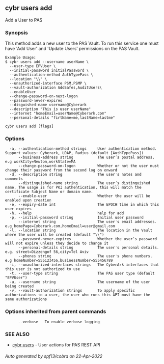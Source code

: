 ## cybr users add

Add a User to PAS

### Synopsis

This method adds a new user to the PAS Vault. To run this service one must have 'Add User' and 'Update Users' permissions on the PAS Vault.

	Example Usage:
	$ cybr users add --username userName \
	  --user-type EPVUser \
	  --initial-password initialPassword \
	  --authentication-method AuthTypePass \
	  --location "\\" \
	  --unauthorized-interface PSM,PSMP \
	  --vault-authorization AddSafes,AuditUsers\
	  --enableUser
	  --change-password-on-next-logon
	  --password-never-expires
	  --disguished-name username@Cyberark
	  --description "This is user userName"
	  --internet "homeEmail=userName@Cyberark.com"
	  --personal-details "firtName=me,lastName=lastme"

```
cybr users add [flags]
```

### Options

```
  -a, --authentication-method strings     User authentication method. Support values: Cyberark, LDAP, Radius (default [AuthTypePass])
      --business-address string           The user’s postal address. e.g workCity=Newton,workState=MA
      --change-password-on-logon          Whether or not the user must change their password from the second log on onward
  -d, --description string                The user's notes and comments
      --distinguished-name string         The user’s distinguished name. The usage is for PKI authentication, this will match the certificate Subject Name or domain name.
      --enable-user                       Whether the user will be enabled upon creation
  -e, --expiry-date int                   The EPOCH time in which this user expires
  -h, --help                              help for add
  -p, --initial-password string           Initial user password
      --internet string                   The user's email addresses. e.g homePage=Cyberark.com,homeEmail=user@gmail.com
  -l, --location string                   The location in the Vault where the user will be created (default "\\")
      --password-never-expires            Whether the user’s password will not expire unless they decide to change it
      --personal-details string           The user's personal details. e.g. street=Dizzengof 56,city=Tel Aviv
      --phones string                     The user's phone numbers. e.g homeNumber=555123456,businessNumber=555456789
  -i, --unauthorized-interfaces strings   The CyberArk interfaces that this user is not authorized to use
  -t, --user-type string                  The PAS user type (default "EPVUser")
  -u, --username string                   The username of the user being created
  -v, --vault-authorization strings       To apply specific authorizations to a user, the user who runs this API must have the same authorizations
```

### Options inherited from parent commands

```
      --verbose   To enable verbose logging
```

### SEE ALSO

* [cybr users](cybr_users.md)	 - User actions for PAS REST API

###### Auto generated by spf13/cobra on 22-Apr-2022

